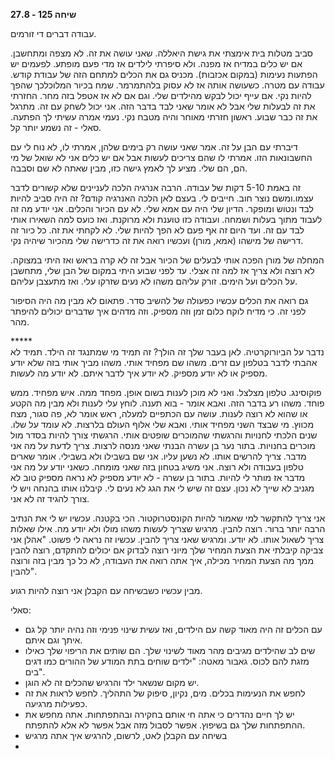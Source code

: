**שיחה 125 \- 27.8**

עבודה דברים די זורמים. 

סביב מטלות בית אימצתי את גישת היאללה. שאני עושה את זה. לא מצפה ומתחשבן. אם יש כלים במדיח אז מפנה. ולא סיפרתי לילדים אז מדי פעם מופתע. לפעמים יש הפתעות נעימות (במקום אכזבות). מכניס גם את הכלים למתחם הזה של עבודת קודש. עבודה עם מטרה. כשעושה אותה אז לא עסוק בלהתמרמר. שמח בכיור המלוכלכך שהפך להיות נקי. אם עייף יכול לבקש מהילדים שלי. וגם אם לא אז אטפל בזה מחר. החזרתי את זה לבעלות שלי אבל לא אומר שאני לבד בדבר הזה. אני יכול לשחק עם זה. מתרגל את זה כבר שבוע. ראשון חזרתי מאוחר והיה מטבח נקי. נעמי אמרה עשיתי לך הפתעה. סאלי \- זה נשמע יותר קל. 

דיברתי עם הבן על זה. אמר שאני עושה רק בימים שלהן, אמרתי לו, לא נוח לי עם החשבונאות הזו. אמרתי לו שהם צריכים לעשות אבל אם יש כלים אני לא שואל של מי הם, הם שלי. מציע לך לאמץ גישה כזו, מבין שאתה לא שם וסבבה. 

זה באמת 5-10 דקות של עבודה. הרבה אנרגיה הלכה לעניינים שלא קשורים לדבר עצמו.ומשם נוצר חוב. חייבים לי. בעצם לאן הלכה האנרגיה קודם? זה היה סביב להיות לבד ונטוש ומופקר. הדיון שלי היה עם אמא שלי. לא עם הכיור והכלים. אני יודע מה זה לעבוד מתוך בעלות ושמחה. ועבודה כזו טוענת ולא מרוקנת. ואז כועס למה השאירו אותי לבד עם זה. ועד היום זה אף פעם לא הפך להיות שלי. לא לקחתי את זה. כל כיור זה דרישה של מישהו (אמא, מורן) ועכשיו רואה את זה כדרישה שלי מהכיור שיהיה נקי. 

המחלה של מורן הפכה אותי לבעלים של הכיור אבל זה לא קרה בראש ואז היתי במצוקה. לא רוצה ולא צריך אז למה זה אצלי. עד לפני שבוע היתי במקום של הבן שלי, מתחשבן על הכלים ועל הימים. זורק עליהם משהו לא נעים שזרקו עלי. ואז מתעצבן עליהם. 

גם רואה את הכלים עכשיו כפעולה של להשיב סדר. פתאום לא מבין מה היה הסיפור לפני זה. כי מדיח לוקח כלום זמן וזה מספיק. וזה מדהים איך שדברים יכולים להיפתר מהר.

\*\*\*\*\*  
נדבר על הביורוקרטיה. לאן בעבר שלך זה הולך? זה תמיד מי שמתנגד זה הילד. תמיד לא אהבתי לדבר בטלפון עם זרים. משהו שם מפחיד אותי. משהו מביך אותי בזה שלא יודע מספיק או לא יודע מספיק. לא יודע איך לדבר איתם. לא יודע מה לעשות. 

פוקוסינג. טלפון מצלצל. ואני לא מוכן לענות בשום אופן. מפחד ממה. איש מפחיד. ממש פוחד. משהו רע בדבר הזה. ואבא אומר \- בוא תענה. לוחץ עלי לענות ולא מבין מה הקטע או שהוא לא רוצה לענות. עושה עם הכתפיים למעלה, ראש אומר לא, פה סגור, מצח מכווץ. מי שבצד השני מפחיד אותי. ואבא שלי אלוף העולם בלרצות. לא עומד על שלו. שנים הלכתי לחנויות והרגשתי שהמוכרים שופטים אותי. הרגשתי צורך להיות בסדר מול מוכרים בחנויות. בתור נער בן עשרה הבנתי שאני מנסה לרצות. צריך לדעת על מה אני מדבר. צריך להרשים אותו. לא נשען עליו. אני שם בשבילו ולא בשבילי. אומר שארים טלפון בעבודה ולא רוצה. אני משיג בטחון בזה שאני מומחה. כשאני יודע על מה אני מדבר אז מותר לי להיות. בתור בן עשרה \- לא יודע מספיק לא נראה מספיק טוב לא מגניב לא שייך לא נכון. עצם זה שיש לי את הגג לא נעים לי. קיבלנו אותו בהנחה ויש לי צורך להגיד זה לא אני. 

אני צריך להתקשר למי שאמור להיות הקונסטרוקטור. הכי בקטנה. עכשיו יש לי את הנתיב הרבה יותר ברור. רוצה להבין. מרגיש שצריך לעשות משהו מולו ולא יודע מה. אילו שאלות צריך לשאול אותו. לא יודע. ומרגיש שאני צריך להבין. עכשיו זה נראה לי פשוט. "אהלן אני צביקה קיבלתי את הצעת המחיר שלך מיוני רוצה לבדוק אם יכולים להתקדם, רוצה להבין ממך מה הצעת המחיר מכילה, איך אתה רואה את העבודה, לא כל כך מבין בזה ורוצה להבין". 

מבין עכשיו כשבשיחה עם הקבלן אני רוצה להיות רגוע. 

סאלי:

* עם הכלים זה היה מאוד קשה עם הילדים, ואז עשית שינוי פנימי וזה נהיה יותר קל גם איתך וגם איתם.  
* שים לב שהילדים מגיבים מהר מאוד לשינוי שלך. הם שותים את הריפוי שלך כאילו מזגת להם לכוס. גאבור מאטה: "ילדים שוחים בתת המודע של ההורים כמו דגים בים".   
* יש מקום שנשאר ילד והרגיש שהכלים זה לא הוגן.  
* לחפש את הנעימות בכלים. מים, נקיון, סיפוק של התהליך. לחפש לראות את זה כפעילות מרגיעה.   
* יש לך חיים נהדרים כי אתה חי אותם בחקירה ובהתפתחות. אתה מחפש את ההתפתחות שלך גם בשיפוץ. אפשר לסבול מזה אבל אפשר לא אלא להתפתח.   
* בשיחה עם הקבלן לאט, לרשום, להרגיש איך אתה מרגיש  
* 

